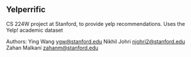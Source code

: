 ## Yelperrific

CS 224W project at Stanford, to provide yelp recommendations.
Uses the Yelp! academic dataset

Authors:
Ying Wang <ygw@stanford.edu>
Nikhil Johri <njohri2@stanford.edu>
Zahan Malkani <zahanm@stanford.edu>

